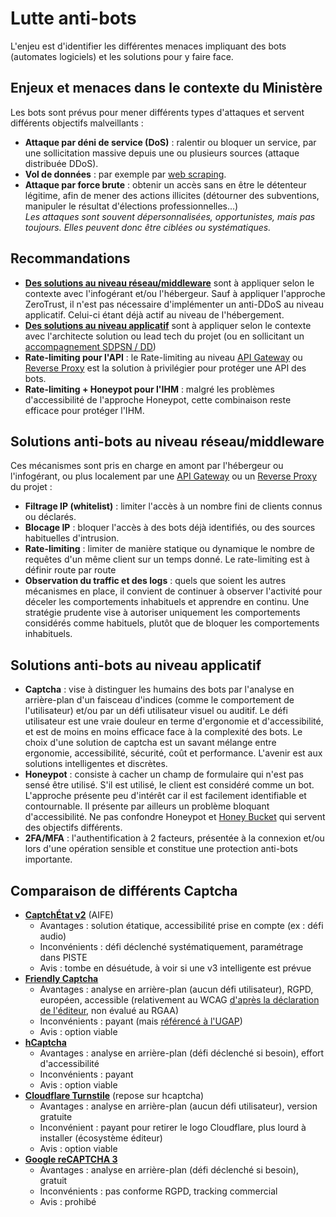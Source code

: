 # Lutte anti-bots
L'enjeu est d'identifier les différentes menaces impliquant des bots (automates logiciels) et les solutions pour y faire face.

## Enjeux et menaces dans le contexte du Ministère
Les bots sont prévus pour mener différents types d'attaques et servent différents objectifs malveillants :
- **Attaque par déni de service (DoS)** : ralentir ou bloquer un service, par une sollicitation massive depuis une ou plusieurs sources (attaque distribuée DDoS).
- **Vol de données** : par exemple par [web scraping](https://fr.wikipedia.org/wiki/Web_scraping).
- **Attaque par force brute** : obtenir un accès sans en être le détenteur légitime, afin de mener des actions illicites (détourner des subventions, manipuler le résultat d'élections professionnelles...)\
_Les attaques sont souvent dépersonnalisées, opportunistes, mais pas toujours. Elles peuvent donc être ciblées ou systématiques._ 

## Recommandations
- [**Des solutions au niveau réseau/middleware**](#solutions-anti-bots-au-niveau-réseaumiddleware) sont à appliquer selon le contexte avec l'infogérant et/ou l'hébergeur. Sauf à appliquer l'approche ZeroTrust, il n'est pas nécessaire d'implémenter un anti-DDoS au niveau applicatif. Celui-ci étant déjà actif au niveau de l'hébergement.
- [**Des solutions au niveau applicatif**](#solutions-anti-bots-au-niveau-applicatif) sont à appliquer selon le contexte avec l'architecte solution ou lead tech du projet (ou en sollicitant un [accompagnement SDPSN / DD](https://msociauxfr.sharepoint.com/teams/BureauDesignDev/SitePages/Notreoffre.aspx))
- **Rate-limiting pour l'API** : le Rate-limiting au niveau [API Gateway](../Architecture/api-gateway.md) ou [Reverse Proxy](https://fr.wikipedia.org/wiki/Proxy_inverse) est la solution à privilégier pour protéger une API des bots.
- **Rate-limiting + Honeypot pour l'IHM** : malgré les problèmes d'accessibilité de l'approche Honeypot, cette combinaison reste efficace pour protéger l'IHM.

## Solutions anti-bots au niveau réseau/middleware
Ces mécanismes sont pris en charge en amont par l'hébergeur ou l'infogérant, ou plus localement par une [API Gateway](../Architecture/api-gateway.md) ou un [Reverse Proxy](https://fr.wikipedia.org/wiki/Proxy_inverse) du projet :
- **Filtrage IP (whitelist)** : limiter l'accès à un nombre fini de clients connus ou déclarés.
- **Blocage IP** : bloquer l'accès à des bots déjà identifiés, ou des sources habituelles d'intrusion.
- **Rate-limiting** : limiter de manière statique ou dynamique le nombre de requêtes d'un même client sur un temps donné. Le rate-limiting est à définir route par route
- **Observation du traffic et des logs** : quels que soient les autres mécanismes en place, il convient de continuer à observer l'activité pour déceler les comportements inhabituels et apprendre en continu. Une stratégie prudente vise à autoriser uniquement les comportements considérés comme habituels, plutôt que de bloquer les comportements inhabituels.

## Solutions anti-bots au niveau applicatif
- **Captcha** : vise à distinguer les humains des bots par l'analyse en arrière-plan d'un faisceau d'indices (comme le comportement de l'utilisateur) et/ou par un défi utilisateur visuel ou auditif. Le défi utilisateur est une vraie douleur en terme d'ergonomie et d'accessibilité, et est de moins en moins efficace face à la complexité des bots. Le choix d'une solution de captcha est un savant mélange entre ergonomie, accessibilité, sécurité, coût et performance. L'avenir est aux solutions intelligentes et discrètes.
- **Honeypot** : consiste à cacher un champ de formulaire qui n'est pas sensé être utilisé. S'il est utilisé, le client est considéré comme un bot. L'approche présente peu d'intérêt car il est facilement identifiable et contournable. Il présente par ailleurs un problème bloquant d'accessibilité. Ne pas confondre Honeypot et [Honey Bucket](https://dec.alaska.gov/eh/solid-waste/how-do-i-dispose-of/honeybucket-waste/) qui servent des objectifs différents.
- **2FA/MFA** : l'authentification à 2 facteurs, présentée à la connexion et/ou lors d'une opération sensible et constitue une protection anti-bots importante.

## Comparaison de différents Captcha
- [**CaptchÉtat v2**](https://static.piste.gouv.fr/captchEtat/docs/CAPTCHA_v2_GUIDE_IMPLEMENTATION.pdf) (AIFE)
    - Avantages : solution étatique, accessibilité prise en compte (ex : défi audio)
    - Inconvénients : défi déclenché systématiquement, paramétrage dans PISTE
    - Avis : tombe en désuétude, à voir si une v3 intelligente est prévue
- [**Friendly Captcha**](https://friendlycaptcha.com/fr/#features)
    - Avantages : analyse en arrière-plan (aucun défi utilisateur), RGPD, européen, accessible (relativement au WCAG [d'après la déclaration de l'éditeur](https://friendlycaptcha.com/insights/captcha-accessibility/), non évalué au RGAA)
    - Inconvénients : payant (mais [référencé à l'UGAP](https://www.ugap.fr/editeurs-logiciels/friendly-captcha-gmbh-f31479))
    - Avis : option viable
- [**hCaptcha**](https://www.hcaptcha.com/#comprehensive)
    - Avantages : analyse en arrière-plan (défi déclenché si besoin), effort d'accessibilité
    - Inconvénients : payant
    - Avis : option viable
- [**Cloudflare Turnstile**](https://www.cloudflare.com/application-services/products/turnstile/) (repose sur hcaptcha)
    - Avantages : analyse en arrière-plan (aucun défi utilisateur), version gratuite
    - Inconvénient : payant pour retirer le logo Cloudflare, plus lourd à installer (écosystème éditeur)
    - Avis : option viable
- [**Google reCAPTCHA 3**](https://cloud.google.com/security/products/recaptcha)
    - Avantages : analyse en arrière-plan (défi déclenché si besoin), gratuit
    - Inconvénients : pas conforme RGPD, tracking commercial
    - Avis : prohibé
